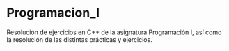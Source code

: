 # Programacion_I

Resolución de ejercicios en C++ de la asignatura Programación I, así como la resolución de las distintas prácticas y ejercicios.
